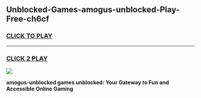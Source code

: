 
## Unblocked-Games-amogus-unblocked-Play-Free-ch6cf
<h3>
<a href="https://premium76.site?title=amogus-unblocked&ref=12A">CLICK TO PLAY</a></h3>
<hr>

<h3>
<a href="https://premium76.site?title=amogus-unblocked&ref=12A">CLICK 2 PLAY</a>
  
</h3>

<a href="https://premium76.site?title=amogus-unblocked&ref=12A"><img src="https://clearcache.store/games.png"></a>


**amogus-unblocked games unblocked: Your Gateway to Fun and Accessible Online Gaming**
